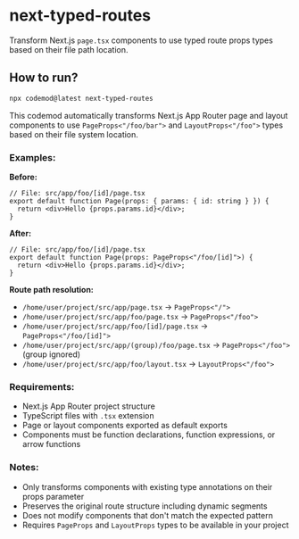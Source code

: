 # next-typed-routes

Transform Next.js `page.tsx` components to use typed route props types based on their file path location.

## How to run?

```bash
npx codemod@latest next-typed-routes
```

This codemod automatically transforms Next.js App Router page and layout components to use `PageProps<"/foo/bar">` and `LayoutProps<"/foo">` types based on their file system location.

### Examples:

**Before:**

```tsx
// File: src/app/foo/[id]/page.tsx
export default function Page(props: { params: { id: string } }) {
  return <div>Hello {props.params.id}</div>;
}
```

**After:**

```tsx
// File: src/app/foo/[id]/page.tsx
export default function Page(props: PageProps<"/foo/[id]">) {
  return <div>Hello {props.params.id}</div>;
}
```

**Route path resolution:**

- `/home/user/project/src/app/page.tsx` → `PageProps<"/">`
- `/home/user/project/src/app/foo/page.tsx` → `PageProps<"/foo">`
- `/home/user/project/src/app/foo/[id]/page.tsx` → `PageProps<"/foo/[id]">`
- `/home/user/project/src/app/(group)/foo/page.tsx` → `PageProps<"/foo">` (group ignored)
- `/home/user/project/src/app/foo/layout.tsx` → `LayoutProps<"/foo">`

### Requirements:

- Next.js App Router project structure
- TypeScript files with `.tsx` extension
- Page or layout components exported as default exports
- Components must be function declarations, function expressions, or arrow functions

### Notes:

- Only transforms components with existing type annotations on their props parameter
- Preserves the original route structure including dynamic segments
- Does not modify components that don't match the expected pattern
- Requires `PageProps` and `LayoutProps` types to be available in your project
